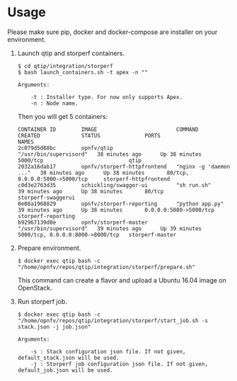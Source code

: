 # Usage

Please make sure pip, docker and docker-compose are installer on your environment.

1. Launch qtip and storperf containers.

    ```
    $ cd qtip/integration/storperf
    $ bash launch_containers.sh -t apex -n ""

    Arguments:

        -t : Installer type. For now only supports Apex.
        -n : Node name.
    ```

    Then you will get 5 containers:

    ```
    CONTAINER ID        IMAGE                         COMMAND                  CREATED             STATUS              PORTS                              NAMES
    2c079d5d88bc        opnfv/qtip                    "/usr/bin/supervisord"   38 minutes ago      Up 38 minutes       5000/tcp                           qtip
    2032a16dab17        opnfv/storperf-httpfrontend   "nginx -g 'daemon ..."   38 minutes ago      Up 38 minutes       80/tcp, 0.0.0.0:5000->5000/tcp     storperf-httpfrontend
    c0d3e2763d35        schickling/swagger-ui         "sh run.sh"              39 minutes ago      Up 38 minutes       80/tcp                             storperf-swaggerui
    0e08a1968829        opnfv/storperf-reporting      "python app.py"          39 minutes ago      Up 38 minutes       0.0.0.0:5080->5000/tcp             storperf-reporting
    b92967139d8e        opnfv/storperf-master         "/usr/bin/supervisord"   39 minutes ago      Up 39 minutes       5000/tcp, 0.0.0.0:8000->8000/tcp   storperf-master
    ```

2. Prepare environment.

    ```
    $ docker exec qtip bash -c "/home/opnfv/repos/qtip/integration/storperf/prepare.sh"
    ```

    This command can create a flavor and upload a Ubuntu 16.04 image on OpenStack.

3. Run storperf job.

    ```
    $ docker exec qtip bash -c "/home/opnfv/repos/qtip/integration/storperf/start_job.sh -s stack.json -j job.json"

    Arguments:

        -s : Stack configuration json file. If not given, default_stack.json will be used.
        -j : Storperf job configuration json file. If not given, default_job.json will be used.
    ```
